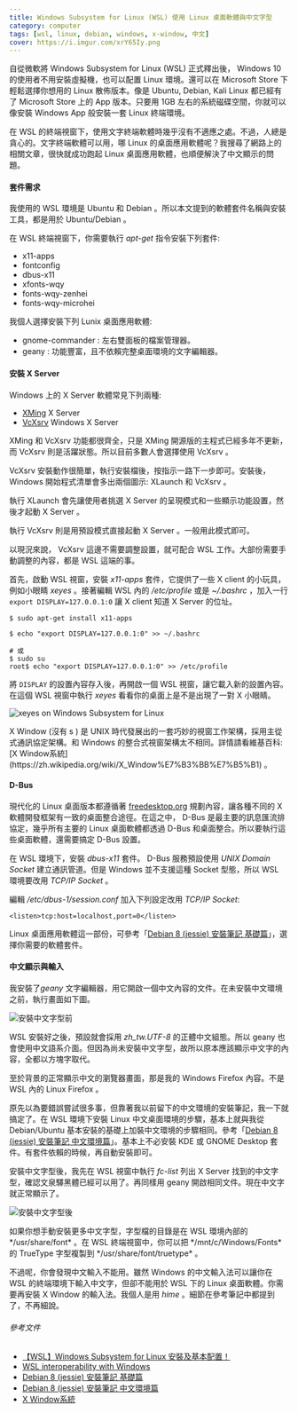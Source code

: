 ```yaml
---
title: Windows Subsystem for Linux (WSL) 使用 Linux 桌面軟體與中文字型
category: computer
tags: [wsl, linux, debian, windows, x-window, 中文]
cover: https://i.imgur.com/xrY65Iy.png
---
```


自從微軟將 Windows Subsystem for Linux (WSL) 正式釋出後， Windows 10 的使用者不用安裝虛擬機，也可以配置 Linux 環境。還可以在 Microsoft Store 下輕鬆選擇你想用的 Linux 散佈版本。像是 Ubuntu, Debian, Kali Linux 都已經有了 Microsoft Store 上的 App 版本。只要用 1GB 左右的系統磁碟空間，你就可以像安裝 Windows App 般安裝一套 Linux 終端環境。

在 WSL 的終端視窗下，使用文字終端軟體時幾乎沒有不適應之處。不過，人總是貪心的。文字終端軟體可以用，哪 Linux 的桌面應用軟體呢？我搜尋了網路上的相關文章，很快就成功跑起 Linux 桌面應用軟體，也順便解決了中文顯示的問題。

<!--more-->

#### 套件需求

我使用的 WSL 環境是 Ubuntu 和 Debian 。所以本文提到的軟體套件名稱與安裝工具，都是用於 Ubuntu/Debian 。

在 WSL 終端視窗下，你需要執行 *apt-get* 指令安裝下列套件:

* x11-apps
* fontconfig
* dbus-x11
* xfonts-wqy 
* fonts-wqy-zenhei 
* fonts-wqy-microhei 

我個人選擇安裝下列 Lunix 桌面應用軟體:

* gnome-commander : 左右雙面板的檔案管理器。
* geany : 功能豐富，且不依賴完整桌面環境的文字編輯器。

#### 安裝 X Server

Windows 上的 X Server 軟體常見下列兩種:

* [XMing](https://sourceforge.net/projects/xming/) X Server
* [VcXsrv](https://sourceforge.net/projects/vcxsrv/) Windows X Server

XMing 和 VcXsrv 功能都很齊全，只是 XMing 開源版的主程式已經多年不更新，而 VcXsrv 則是活躍狀態。所以目前多數人會選擇使用 VcXsrv 。

VcXsrv 安裝動作很簡單，執行安裝檔後，按指示一路下一步即可。安裝後， Windows 開始程式清單會多出兩個圖示: XLaunch 和 VcXsrv 。

執行 XLaunch 會先讓使用者挑選 X Server 的呈現模式和一些顯示功能設置，然後才起動 X Server 。

執行 VcXsrv 則是用預設模式直接起動 X Server 。一般用此模式即可。

以現況來說， VcXsrv 這邊不需要調整設置，就可配合 WSL 工作。大部份需要手動調整的內容，都是 WSL 這端的事。

首先，啟動 WSL 視窗，安裝 *x11-apps* 套件，它提供了一些 X client 的小玩具，例如小眼睛 *xeyes* 。接著編輯 WSL 內的 */etc/profile* 或是 *~/.bashrc* ，加入一行 `export DISPLAY=127.0.0.1:0` 讓 X client 知道 X Server 的位址。

```term
$ sudo apt-get install x11-apps

$ echo "export DISPLAY=127.0.0.1:0" >> ~/.bashrc

# 或
$ sudo su
root$ echo "export DISPLAY=127.0.0.1:0" >> /etc/profile

```

將 `DISPLAY` 的設置內容存入後，再開啟一個 WSL 視窗，讓它載入新的設置內容。在這個 WSL 視窗中執行 *xeyes* 看看你的桌面上是不是出現了一對 X 小眼睛。

![xeyes on Windows Subsystem for Linux](https://i.imgur.com/3o8G19E.png)

<div class="note">
X Window (沒有 s ) 是 UNIX 時代發展出的一套巧妙的視窗工作架構，採用主從式通訊協定架構。和 Windows 的整合式視窗架構太不相同。詳情請看維基百科: [X Window系統](https://zh.wikipedia.org/wiki/X_Window%E7%B3%BB%E7%B5%B1) 。
</div>


#### D-Bus

現代化的 Linux 桌面版本都遵循著 [freedesktop.org](www.freedesktop.org) 規劃內容，讓各種不同的 X 軟體開發框架有一致的桌面整合途徑。在這之中， D-Bus 是最主要的訊息匯流排協定，幾乎所有主要的 Linux 桌面軟體都透過 D-Bus 和桌面整合。所以要執行這些桌面軟體，還需要搞定 D-Bus 設置。

在 WSL 環境下，安裝 *dbus-x11* 套件。 D-Bus 服務預設使用 *UNIX Domain Socket* 建立通訊管道。但是 Windows 並不支援這種 Socket 型態，所以 WSL 環境要改用 *TCP/IP Socket* 。

編輯 */etc/dbus-1/session.conf* 加入下列設定改用 *TCP/IP Socket*:

```
<listen>tcp:host=localhost,port=0</listen>
```

Linux 桌面應用軟體這一部份，可參考「[Debian 8 (jessie) 安裝筆記 基礎篇](http://rocksaying.tw/archives/31064659.html)」，選擇你需要的軟體套件。


#### 中文顯示與輸入

我安裝了*geany* 文字編輯器，用它開啟一個中文內容的文件。在未安裝中文環境之前，執行畫面如下圖。

![安裝中文字型前](https://i.imgur.com/vAwAR9E.png)

WSL 安裝好之後，預設就會採用 *zh_tw.UTF-8* 的正體中文組態。所以 geany 也會使用中文語系介面。但因為尚未安裝中文字型，故所以原本應該顯示中文字的內容，全都以方塊字取代。

至於背景的正常顯示中文的瀏覽器畫面，那是我的 Windows Firefox 內容。不是 WSL 內的 Linux Firefox 。

原先以為要錯誤嘗試很多事，但靠著我以前留下的中文環境的安裝筆記，我一下就搞定了。在 WSL 環境下安裝 Linux 中文桌面環境的步驟，基本上就與我從 Debian/Ubuntu 基本安裝的基礎上加裝中文環境的步驟相同。參考「[Debian 8 (jessie) 安裝筆記 中文環境篇](http://rocksaying.tw/archives/31556973.html)」。基本上不必安裝 KDE 或 GNOME Desktop 套件。有套件依賴的時候，再自動安裝即可。

安裝中文字型後，我先在 WSL 視窗中執行 *fc-list* 列出 X Server 找到的中文字型，確認文泉驛黑體已經可以用了。再同樣用 geany 開啟相同文件。現在中文字就正常顯示了。

![安裝中文字型後](https://i.imgur.com/xrY65Iy.png)

<div class="note">
如果你想手動安裝更多中文字型，字型檔的目錄是在 WSL 環境內部的 */usr/share/font* 。在 WSL 終端視窗中，你可以把 */mnt/c/Windows/Fonts* 的 TrueType 字型複製到 */usr/share/font/truetype* 。
</div>

不過呢，你會發現中文輸入不能用。雖然 Windows 的中文輸入法可以讓你在 WSL 的終端環境下輸入中文字，但卻不能用於 WSL 下的 Linux 桌面軟體。你需要再安裝 X Window 的輸入法。我個人是用 *hime* 。細節在參考筆記中都提到了，不再細說。


###### 參考文件

* [【WSL】Windows Subsystem for Linux 安裝及基本配置！](https://blogs.msdn.microsoft.com/microsoft_student_partners_in_taiwan/2017/10/03/wsltune/)
* [WSL interoperability with Windows](https://docs.microsoft.com/zh-tw/windows/wsl/interop)
* [Debian 8 (jessie) 安裝筆記 基礎篇](http://rocksaying.tw/archives/31064659.html)
* [Debian 8 (jessie) 安裝筆記 中文環境篇](http://rocksaying.tw/archives/31556973.html)
* [X Window系統](https://zh.wikipedia.org/wiki/X_Window%E7%B3%BB%E7%B5%B1)
